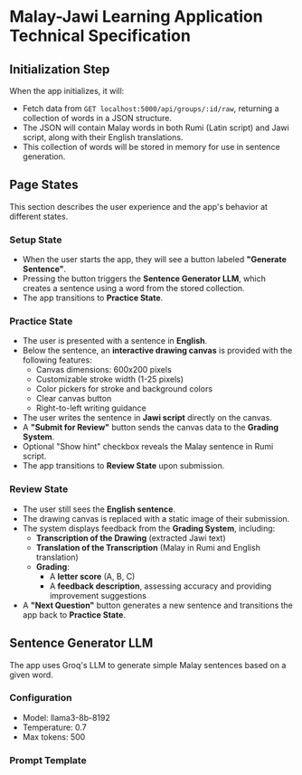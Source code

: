 # Malay-Jawi Learning Application Technical Specification

## Initialization Step
When the app initializes, it will:
- Fetch data from `GET localhost:5000/api/groups/:id/raw`, returning a collection of words in a JSON structure.
- The JSON will contain Malay words in both Rumi (Latin script) and Jawi script, along with their English translations.
- This collection of words will be stored in memory for use in sentence generation.

## Page States
This section describes the user experience and the app's behavior at different states.

### Setup State
- When the user starts the app, they will see a button labeled **"Generate Sentence"**.
- Pressing the button triggers the **Sentence Generator LLM**, which creates a sentence using a word from the stored collection.
- The app transitions to **Practice State**.

### Practice State
- The user is presented with a sentence in **English**.
- Below the sentence, an **interactive drawing canvas** is provided with the following features:
  - Canvas dimensions: 600x200 pixels
  - Customizable stroke width (1-25 pixels)
  - Color pickers for stroke and background colors
  - Clear canvas button
  - Right-to-left writing guidance
- The user writes the sentence in **Jawi script** directly on the canvas.
- A **"Submit for Review"** button sends the canvas data to the **Grading System**.
- Optional "Show hint" checkbox reveals the Malay sentence in Rumi script.
- The app transitions to **Review State** upon submission.

### Review State
- The user still sees the **English sentence**.
- The drawing canvas is replaced with a static image of their submission.
- The system displays feedback from the **Grading System**, including:
  - **Transcription of the Drawing** (extracted Jawi text)
  - **Translation of the Transcription** (Malay in Rumi and English translation)
  - **Grading**:
    - A **letter score** (A, B, C)
    - A **feedback description**, assessing accuracy and providing improvement suggestions
- A **"Next Question"** button generates a new sentence and transitions the app back to **Practice State**.

## Sentence Generator LLM
The app uses Groq's LLM to generate simple Malay sentences based on a given word.

### Configuration
- Model: llama3-8b-8192
- Temperature: 0.7
- Max tokens: 500

### Prompt Template